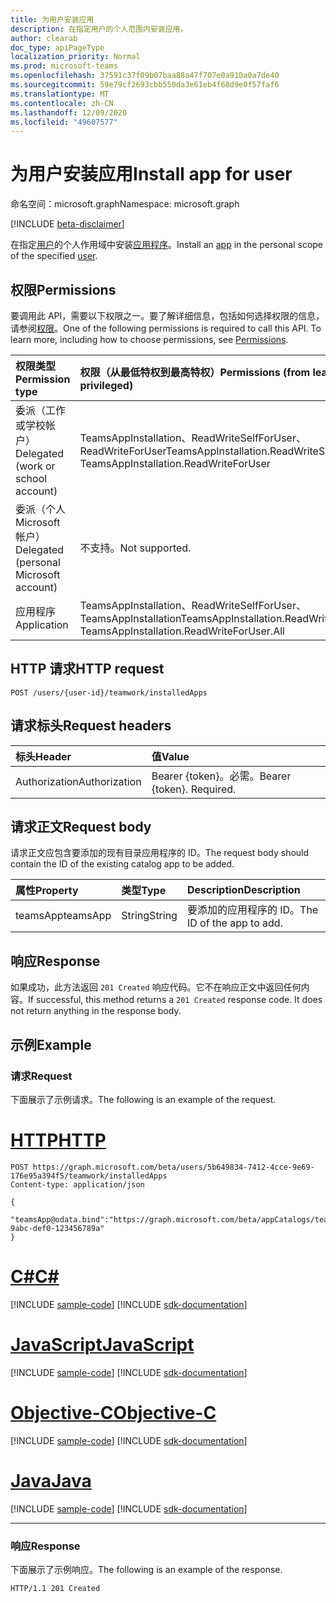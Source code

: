 ```yaml
---
title: 为用户安装应用
description: 在指定用户的个人范围内安装应用。
author: clearab
doc_type: apiPageType
localization_priority: Normal
ms.prod: microsoft-teams
ms.openlocfilehash: 37591c37f09b07baa88a47f707e0a910a0a7de40
ms.sourcegitcommit: 59e79cf2693cbb550da3e61eb4f68d9e0f57faf6
ms.translationtype: MT
ms.contentlocale: zh-CN
ms.lasthandoff: 12/09/2020
ms.locfileid: "49607577"
---
```

# <a name="install-app-for-user"></a><span data-ttu-id="a1ee5-103">为用户安装应用</span><span class="sxs-lookup"><span data-stu-id="a1ee5-103">Install app for user</span></span>

<span data-ttu-id="a1ee5-104">命名空间：microsoft.graph</span><span class="sxs-lookup"><span data-stu-id="a1ee5-104">Namespace: microsoft.graph</span></span>

[!INCLUDE [beta-disclaimer](../../includes/beta-disclaimer.md)]

<span data-ttu-id="a1ee5-105">在指定[用户](../resources/user.md)的个人作用域中安装[应用程序](../resources/teamsapp.md)。</span><span class="sxs-lookup"><span data-stu-id="a1ee5-105">Install an [app](../resources/teamsapp.md) in the personal scope of the specified [user](../resources/user.md).</span></span>

## <a name="permissions"></a><span data-ttu-id="a1ee5-106">权限</span><span class="sxs-lookup"><span data-stu-id="a1ee5-106">Permissions</span></span>

<span data-ttu-id="a1ee5-p101">要调用此 API，需要以下权限之一。要了解详细信息，包括如何选择权限的信息，请参阅[权限](/graph/permissions-reference)。</span><span class="sxs-lookup"><span data-stu-id="a1ee5-p101">One of the following permissions is required to call this API. To learn more, including how to choose permissions, see [Permissions](/graph/permissions-reference).</span></span>

|<span data-ttu-id="a1ee5-109">权限类型</span><span class="sxs-lookup"><span data-stu-id="a1ee5-109">Permission type</span></span>      | <span data-ttu-id="a1ee5-110">权限（从最低特权到最高特权）</span><span class="sxs-lookup"><span data-stu-id="a1ee5-110">Permissions (from least to most privileged)</span></span>              |
|:--------------------|:---------------------------------------------------------|
|<span data-ttu-id="a1ee5-111">委派（工作或学校帐户）</span><span class="sxs-lookup"><span data-stu-id="a1ee5-111">Delegated (work or school account)</span></span> | <span data-ttu-id="a1ee5-112">TeamsAppInstallation、ReadWriteSelfForUser、ReadWriteForUser</span><span class="sxs-lookup"><span data-stu-id="a1ee5-112">TeamsAppInstallation.ReadWriteSelfForUser, TeamsAppInstallation.ReadWriteForUser</span></span> |
|<span data-ttu-id="a1ee5-113">委派（个人 Microsoft 帐户）</span><span class="sxs-lookup"><span data-stu-id="a1ee5-113">Delegated (personal Microsoft account)</span></span> | <span data-ttu-id="a1ee5-114">不支持。</span><span class="sxs-lookup"><span data-stu-id="a1ee5-114">Not supported.</span></span>    |
|<span data-ttu-id="a1ee5-115">应用程序</span><span class="sxs-lookup"><span data-stu-id="a1ee5-115">Application</span></span> | <span data-ttu-id="a1ee5-116">TeamsAppInstallation、ReadWriteSelfForUser、TeamsAppInstallation</span><span class="sxs-lookup"><span data-stu-id="a1ee5-116">TeamsAppInstallation.ReadWriteSelfForUser.All, TeamsAppInstallation.ReadWriteForUser.All</span></span> |

## <a name="http-request"></a><span data-ttu-id="a1ee5-117">HTTP 请求</span><span class="sxs-lookup"><span data-stu-id="a1ee5-117">HTTP request</span></span>
<!-- { "blockType": "ignored" } -->
```http
POST /users/{user-id}/teamwork/installedApps
```

## <a name="request-headers"></a><span data-ttu-id="a1ee5-118">请求标头</span><span class="sxs-lookup"><span data-stu-id="a1ee5-118">Request headers</span></span>

| <span data-ttu-id="a1ee5-119">标头</span><span class="sxs-lookup"><span data-stu-id="a1ee5-119">Header</span></span>       | <span data-ttu-id="a1ee5-120">值</span><span class="sxs-lookup"><span data-stu-id="a1ee5-120">Value</span></span> |
|:---------------|:--------|
| <span data-ttu-id="a1ee5-121">Authorization</span><span class="sxs-lookup"><span data-stu-id="a1ee5-121">Authorization</span></span>  | <span data-ttu-id="a1ee5-p102">Bearer {token}。必需。</span><span class="sxs-lookup"><span data-stu-id="a1ee5-p102">Bearer {token}. Required.</span></span>  |

## <a name="request-body"></a><span data-ttu-id="a1ee5-124">请求正文</span><span class="sxs-lookup"><span data-stu-id="a1ee5-124">Request body</span></span>

<span data-ttu-id="a1ee5-125">请求正文应包含要添加的现有目录应用程序的 ID。</span><span class="sxs-lookup"><span data-stu-id="a1ee5-125">The request body should contain the ID of the existing catalog app to be added.</span></span>

| <span data-ttu-id="a1ee5-126">属性</span><span class="sxs-lookup"><span data-stu-id="a1ee5-126">Property</span></span>   | <span data-ttu-id="a1ee5-127">类型</span><span class="sxs-lookup"><span data-stu-id="a1ee5-127">Type</span></span> |<span data-ttu-id="a1ee5-128">Description</span><span class="sxs-lookup"><span data-stu-id="a1ee5-128">Description</span></span>|
|:---------------|:--------|:----------|
|<span data-ttu-id="a1ee5-129">teamsApp</span><span class="sxs-lookup"><span data-stu-id="a1ee5-129">teamsApp</span></span>|<span data-ttu-id="a1ee5-130">String</span><span class="sxs-lookup"><span data-stu-id="a1ee5-130">String</span></span>|<span data-ttu-id="a1ee5-131">要添加的应用程序的 ID。</span><span class="sxs-lookup"><span data-stu-id="a1ee5-131">The ID of the app to add.</span></span>|

## <a name="response"></a><span data-ttu-id="a1ee5-132">响应</span><span class="sxs-lookup"><span data-stu-id="a1ee5-132">Response</span></span>

<span data-ttu-id="a1ee5-p103">如果成功，此方法返回 `201 Created` 响应代码。它不在响应正文中返回任何内容。</span><span class="sxs-lookup"><span data-stu-id="a1ee5-p103">If successful, this method returns a `201 Created` response code. It does not return anything in the response body.</span></span>

## <a name="example"></a><span data-ttu-id="a1ee5-135">示例</span><span class="sxs-lookup"><span data-stu-id="a1ee5-135">Example</span></span>

### <a name="request"></a><span data-ttu-id="a1ee5-136">请求</span><span class="sxs-lookup"><span data-stu-id="a1ee5-136">Request</span></span>

<span data-ttu-id="a1ee5-137">下面展示了示例请求。</span><span class="sxs-lookup"><span data-stu-id="a1ee5-137">The following is an example of the request.</span></span>

# <a name="http"></a>[<span data-ttu-id="a1ee5-138">HTTP</span><span class="sxs-lookup"><span data-stu-id="a1ee5-138">HTTP</span></span>](#tab/http)
<!-- {
  "blockType": "request",
  "name": "user_add_teamsApp"
}-->
```http
POST https://graph.microsoft.com/beta/users/5b649834-7412-4cce-9e69-176e95a394f5/teamwork/installedApps
Content-type: application/json

{
   "teamsApp@odata.bind":"https://graph.microsoft.com/beta/appCatalogs/teamsApps/12345678-9abc-def0-123456789a"
}
```
# <a name="c"></a>[<span data-ttu-id="a1ee5-139">C#</span><span class="sxs-lookup"><span data-stu-id="a1ee5-139">C#</span></span>](#tab/csharp)
[!INCLUDE [sample-code](../includes/snippets/csharp/user-add-teamsapp-csharp-snippets.md)]
[!INCLUDE [sdk-documentation](../includes/snippets/snippets-sdk-documentation-link.md)]

# <a name="javascript"></a>[<span data-ttu-id="a1ee5-140">JavaScript</span><span class="sxs-lookup"><span data-stu-id="a1ee5-140">JavaScript</span></span>](#tab/javascript)
[!INCLUDE [sample-code](../includes/snippets/javascript/user-add-teamsapp-javascript-snippets.md)]
[!INCLUDE [sdk-documentation](../includes/snippets/snippets-sdk-documentation-link.md)]

# <a name="objective-c"></a>[<span data-ttu-id="a1ee5-141">Objective-C</span><span class="sxs-lookup"><span data-stu-id="a1ee5-141">Objective-C</span></span>](#tab/objc)
[!INCLUDE [sample-code](../includes/snippets/objc/user-add-teamsapp-objc-snippets.md)]
[!INCLUDE [sdk-documentation](../includes/snippets/snippets-sdk-documentation-link.md)]

# <a name="java"></a>[<span data-ttu-id="a1ee5-142">Java</span><span class="sxs-lookup"><span data-stu-id="a1ee5-142">Java</span></span>](#tab/java)
[!INCLUDE [sample-code](../includes/snippets/java/user-add-teamsapp-java-snippets.md)]
[!INCLUDE [sdk-documentation](../includes/snippets/snippets-sdk-documentation-link.md)]

---


### <a name="response"></a><span data-ttu-id="a1ee5-143">响应</span><span class="sxs-lookup"><span data-stu-id="a1ee5-143">Response</span></span>

<span data-ttu-id="a1ee5-144">下面展示了示例响应。</span><span class="sxs-lookup"><span data-stu-id="a1ee5-144">The following is an example of the response.</span></span>

<!-- {
  "blockType": "response",
  "truncated": true
} -->

```http
HTTP/1.1 201 Created
```

<!-- uuid: 8fcb5dbc-d5aa-4681-8e31-b001d5168d79
2015-10-25 14:57:30 UTC -->
<!-- {
  "type": "#page.annotation",
  "description": "User add teamsAppInstallations",
  "keywords": "",
  "section": "documentation",
  "tocPath": ""
}-->


